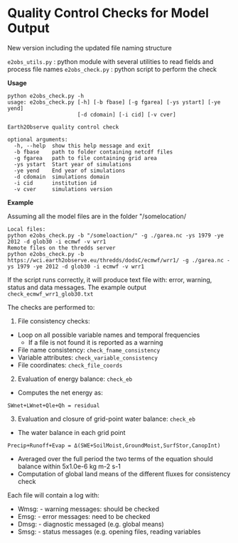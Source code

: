 # Quality Control Checks for Model Output

New version including the updated file naming structure

```e2obs_utils.py``` : python module with several utilities to read fields and process file names
```e2obs_check.py``` : python script to perform the check  

**Usage**
```
python e2obs_check.py -h
usage: e2obs_check.py [-h] [-b fbase] [-g fgarea] [-ys ystart] [-ye yend]
                      [-d cdomain] [-i cid] [-v cver]

Earth2Observe quality control check

optional arguments:
  -h, --help  show this help message and exit
  -b fbase    path to folder containing netcdf files
  -g fgarea   path to file containing grid area
  -ys ystart  Start year of simulations
  -ye yend    End year of simulations
  -d cdomain  simulations domain
  -i cid      institution id
  -v cver     simulations version
```
**Example**

Assuming all the model files are in the folder "/somelocation/
```
Local files:
python e2obs_check.py -b "/someloaction/" -g ./garea.nc -ys 1979 -ye 2012 -d glob30 -i ecmwf -v wrr1
Remote files on the thredds server
python e2obs_check.py -b https://wci.earth2observe.eu/thredds/dodsC/ecmwf/wrr1/ -g ./garea.nc -ys 1979 -ye 2012 -d glob30 -i ecmwf -v wrr1
```

If the script runs correctly, it will produce text file with: error, warning, status and data messages.
The example output ```check_ecmwf_wrr1_glob30.txt```

The checks are performed to:

1. File consistency checks:
  * Loop on all possible variable names and temporal frequencies
    * If a file is not found it is reported as a warning
  * File name consistency: ```check_fname_consistency```
  * Variable attributes: ```check_variable_consistency```
  * File coordinates: ```check_file_coords```
2. Evaluation of energy balance: ```check_eb```
  * Computes the net energy as:
  ```
  SWnet+LWnet+Qle+Qh = residual
  ```
3. Evaluation and closure of grid-point water balance: ```check_eb```
  * The water balance in each grid point  
  ```
  Precip+Runoff+Evap = Δ(SWE+SoilMoist,GroundMoist,SurfStor,CanopInt) 
  ```
  * Averaged over the full period the two terms of the equation should balance within 5x1.0e-6 kg m-2 s-1 
  * Computation of global land means of the different fluxes for consistency check

Each file will contain a log with:
* Wmsg:  - warning messages: should be checked
* Emsg: - error messages: need to be checked 
* Dmsg: - diagnostic messaged (e.g. global means)
* Smsg: - status messages (e.g. opening files, reading variables
